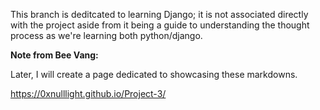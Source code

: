 This branch is deditcated to learning Django; it is not associated directly with the project aside from it being a guide to understanding the thought process as we're learning both python/django.

**Note from Bee Vang:**

Later, I will create a page dedicated to showcasing these markdowns.

https://0xnulllight.github.io/Project-3/
